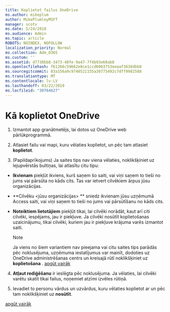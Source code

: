 ```yaml
---
title: Koplietot failus OneDrive
ms.author: mikeplum
author: MikePlumleyMSFT
manager: scotv
ms.date: 5/24/2018
ms.audience: Admin
ms.topic: article
ROBOTS: NOINDEX, NOFOLLOW
localization_priority: Normal
ms.collection: Adm_O365
ms.custom: ''
ms.assetid: d7738bb8-3473-40fe-9a47-7f4b93e68ab8
ms.openlocfilehash: f61266c59662e8ce1ccd6063753eeaaf3638dbb8
ms.sourcegitcommit: 03a156a9c9740521155a30775492c7dff0982588
ms.translationtype: MT
ms.contentlocale: lv-LV
ms.lasthandoff: 03/22/2019
ms.locfileid: "30764627"
---
```

# <a name="how-to-share-in-onedrive"></a>Kā koplietot OneDrive

1. Izmantot app granātmetējs, lai dotos uz OneDrive web pārlūkprogrammā. 
    
2. Atlasiet failu vai mapi, kuru vēlaties koplietot, un pēc tam atlasiet **koplietot**.
    
3. (Papildaprīkojums) Ja saites tips nav viena vēlaties, noklikšķiniet uz lejupvērstās bultiņas, lai atlasītu citu tipu:
    
  - **Ikvienam** piekļūt ikviens, kurš saņem šo saiti, vai viņi saņem to tieši no jums vai pārsūta no kāds cits. Tas var ietvert cilvēkiem ārpus jūsu organizācijas. 
    
  - **Cilvēku \<jūsu organizācijas\> ** sniedz ikvienam jūsu uzņēmumā Access saiti, vai viņi saņem to tieši no jums vai pārsūtīšanu no kāds cits. 
    
  - **Noteiktiem lietotājiem** piekļūt tikai, lai cilvēki norādāt, kaut arī citi cilvēki, iespējams, jau ir piekļuve. Ja cilvēki nosūtīt koplietošanas uzaicinājumu, tikai cilvēki, kuriem jau ir piekļuve krājuma varēs izmantot saiti. 
    
    > [!NOTE]
    > Ja viens no šiem variantiem nav pieejama vai citu saites tips parādās pēc noklusējuma, uzņēmuma iestatījumus var mainīt, dodoties uz OneDrive administrēšanas centrs un kreisajā rūtī noklikšķiniet uz **koplietošana** . [apgūt vairāk](https://go.microsoft.com/fwlink/?linkid=871961)
  
4. **Atļaut rediģēšanu** ir ieslēgta pēc noklusējuma. Ja vēlaties, lai cilvēki varētu skatīt tikai failus, noņemiet atzīmi izvēles rūtiņā. 
    
5. Ievadiet to personu vārdus un uzvārdus, kuru vēlaties koplietot ar un pēc tam noklikšķiniet uz **nosūtīt**.
    
[apgūt vairāk](https://go.microsoft.com/fwlink/?linkid=871861)
  

